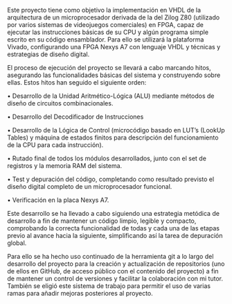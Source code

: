 Este proyecto tiene como objetivo la implementación en VHDL de la arquitectura de un microprocesador derivada de la del Zilog Z80 (utilizado por varios sistemas de videojuegos comerciales) en FPGA, capaz de ejecutar las instrucciones básicas de su CPU y algún programa simple escrito en su código ensamblador. Para ello se utilizará la plataforma Vivado, configurando una FPGA Nexys A7 con lenguaje VHDL y técnicas y estrategias de diseño digital.

El proceso de ejecución del proyecto se llevará a cabo marcando hitos, asegurando las funcionalidades básicas del sistema y construyendo sobre ellas. Estos hitos han seguido el siguiente orden:

•	Desarrollo de la Unidad Aritmético-Lógica (ALU) mediante métodos de diseño de circuitos combinacionales.

•	Desarrollo del Decodificador de Instrucciones

•	Desarrollo de la Lógica de Control (microcódigo basado en LUT’s (LookUp Tables) y máquina de estados finitos para descripción del funcionamiento de la CPU para cada instrucción).

•	Rutado final de todos los módulos desarrollados, junto con el set de registros y la memoria RAM del sistema.

•	Test y depuración del código, completando como resultado previsto el diseño digital completo de un microprocesador funcional.

•	Verificación en la placa Nexys A7.

Este desarrollo se ha llevado a cabo siguiendo una estrategia metódica de desarrollo a fin de mantener un código limpio, legible y compacto, comprobando la correcta funcionalidad de todas y cada una de las etapas previo al avance hacia la siguiente, simplificando así la tarea de depuración global.

Para ello se ha hecho uso continuado de la herramienta git a lo largo del desarrollo del proyecto para la creación y actualización de repositorios (uno de ellos en GitHub, de acceso público con el contenido del proyecto) a fin de mantener un control de versiones y facilitar la colaboración con mi tutor. También se eligió este sistema de trabajo para permitir el uso de varias ramas para añadir mejoras posteriores al proyecto.
